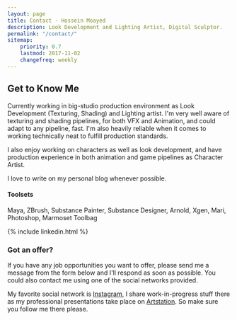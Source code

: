 ```yaml
---
layout: page
title: Contact - Hossein Moayed
description: Look Development and Lighting Artist, Digital Sculptor.
permalink: "/contact/"
sitemap:
    priority: 0.7
    lastmod: 2017-11-02
    changefreq: weekly
---
```


## Get to Know Me


Currently working in big-studio production environment as Look Development (Texturing, Shading) and Lighting artist. I'm very well aware of texturing and shading pipelines, for both VFX and Animation, and could adapt to any pipeline, fast. I'm also heavily reliable when it comes to working technically neat to fulfill production standards.

I also enjoy working on characters as well as look development, and have production experience in both animation and game pipelines as Character Artist.

I love to write on my personal blog whenever possible.

#### Toolsets

Maya, ZBrush, Substance Painter, Substance Designer, Arnold, Xgen, Mari, Photoshop, Marmoset Toolbag 


{% include linkedin.html %} <br />
### Got an offer?
<div class="box">
  <p>
  If you have any job opportunities you want to offer, please send me a message from the form below and I'll respond as soon as possible. You could also contact me using one of the social networks provided.
  </p>
</div>


My favorite social network is [Instagram](https://www.instagram.com/hosseinmoayed_/?hl=en), I share work-in-progress stuff there as my professional presentations take place on [Artstation](https://www.artstation.com/Hossimo). So make sure you follow me there please.
